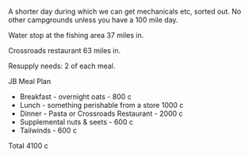 A shorter day during which we can get mechanicals etc, sorted out. No other campgrounds unless you have a 100 mile day.

Water stop at the fishing area 37 miles in. 

Crossroads restaurant 63 miles in.

Resupply needs: 2 of each meal.

JB Meal Plan

+ Breakfast - overnight oats - 800 c
+ Lunch - something perishable from a store 1000 c
+ Dinner - Pasta or Crossroads Restaurant - 2000 c
+ Supplemental nuts & seets - 600 c
+ Tailwinds - 600 c

Total 4100 c
